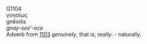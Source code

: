 <body>
  <p>G1104<br>  γνησίως  <br> gnēsiōs  <br><i>gnay-see‘-oce </i><br>Adverb from <a href="g1103.htm">1103</a>  <i>genuinely</i>, that is, <i>really:</i> - naturally.<br></p>
 </body>